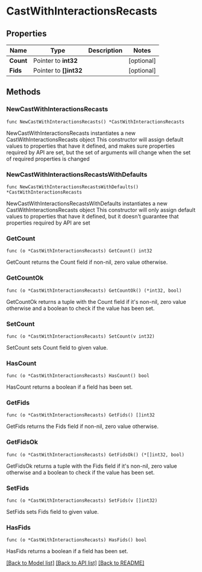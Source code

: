 # CastWithInteractionsRecasts

## Properties

Name | Type | Description | Notes
------------ | ------------- | ------------- | -------------
**Count** | Pointer to **int32** |  | [optional] 
**Fids** | Pointer to **[]int32** |  | [optional] 

## Methods

### NewCastWithInteractionsRecasts

`func NewCastWithInteractionsRecasts() *CastWithInteractionsRecasts`

NewCastWithInteractionsRecasts instantiates a new CastWithInteractionsRecasts object
This constructor will assign default values to properties that have it defined,
and makes sure properties required by API are set, but the set of arguments
will change when the set of required properties is changed

### NewCastWithInteractionsRecastsWithDefaults

`func NewCastWithInteractionsRecastsWithDefaults() *CastWithInteractionsRecasts`

NewCastWithInteractionsRecastsWithDefaults instantiates a new CastWithInteractionsRecasts object
This constructor will only assign default values to properties that have it defined,
but it doesn't guarantee that properties required by API are set

### GetCount

`func (o *CastWithInteractionsRecasts) GetCount() int32`

GetCount returns the Count field if non-nil, zero value otherwise.

### GetCountOk

`func (o *CastWithInteractionsRecasts) GetCountOk() (*int32, bool)`

GetCountOk returns a tuple with the Count field if it's non-nil, zero value otherwise
and a boolean to check if the value has been set.

### SetCount

`func (o *CastWithInteractionsRecasts) SetCount(v int32)`

SetCount sets Count field to given value.

### HasCount

`func (o *CastWithInteractionsRecasts) HasCount() bool`

HasCount returns a boolean if a field has been set.

### GetFids

`func (o *CastWithInteractionsRecasts) GetFids() []int32`

GetFids returns the Fids field if non-nil, zero value otherwise.

### GetFidsOk

`func (o *CastWithInteractionsRecasts) GetFidsOk() (*[]int32, bool)`

GetFidsOk returns a tuple with the Fids field if it's non-nil, zero value otherwise
and a boolean to check if the value has been set.

### SetFids

`func (o *CastWithInteractionsRecasts) SetFids(v []int32)`

SetFids sets Fids field to given value.

### HasFids

`func (o *CastWithInteractionsRecasts) HasFids() bool`

HasFids returns a boolean if a field has been set.


[[Back to Model list]](../README.md#documentation-for-models) [[Back to API list]](../README.md#documentation-for-api-endpoints) [[Back to README]](../README.md)


